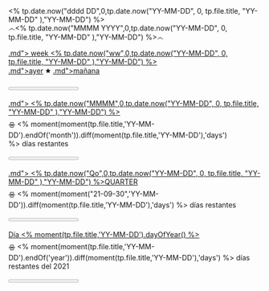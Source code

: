 <div class="daily">
    <div class="todayday">
        <% tp.date.now("dddd DD",0,tp.date.now("YY-MM-DD", 0, tp.file.title, "YY-MM-DD" ),"YY-MM-DD") %>
    </div>
    <div class="todaymonth">෴<% tp.date.now("MMMM YYYY",0,tp.date.now("YY-MM-DD", 0, tp.file.title, "YY-MM-DD"
            ),"YY-MM-DD") %>෴</div>
</div>
<div class="bars">
    <div class="bars-progres">
        <div class="progres">
            <p>
                <a class="internal-link" id="big-link" href="<% tp.date.now(" YY-[w]ww",0,tp.date.now("YY-MM-DD", 0,
                    tp.file.title, "YY-MM-DD" ),"YY-MM-DD") %>.md">
                    week <% tp.date.now("ww",0,tp.date.now("YY-MM-DD", 0, tp.file.title, "YY-MM-DD" ),"YY-MM-DD") %>
                </a></br>
                <a class="internal-link" id="small-link" href="<% tp.date.now(" YY-MM-DD",-1,tp.date.now("YY-MM-DD", 0,
                    tp.file.title, "YY-MM-DD" ),"YY-MM-DD") %>.md">ayer</a>
                🟊 <a class="internal-link" id="small-link" href="<% tp.date.now(" YY-MM-DD",1,tp.date.now("YY-MM-DD",
                    0, tp.file.title, "YY-MM-DD" ),"YY-MM-DD") %>.md">mañana</a>
            </p>
            <progress value="<% 
    moment(tp.file.title,'YY-MM-DD').day() %>" max="7">
        </div>
        <div class="progres">
            <p><a class="internal-link" id="big-link" href="<% tp.date.now(" YY-MM-00",0,tp.date.now("YY-MM-DD", 0,
                    tp.file.title, "YY-MM-DD" ),"YY-MM-DD") %>.md">
                    <% tp.date.now("MMMM",0,tp.date.now("YY-MM-DD", 0, tp.file.title, "YY-MM-DD" ),"YY-MM-DD") %>
                </a></br>
                🝮 <%
                    moment(moment(tp.file.title,'YY-MM-DD').endOf('month')).diff(moment(tp.file.title,'YY-MM-DD'),'days')
                    %> días restantes</p>
            <progress value="<% tp.date.now(" DD",0,tp.date.now("YY-MM-DD", 0, tp.file.title, "YY-MM-DD" ),"YY-MM-DD")
                %>" max="<% moment(tp.file.title,'YY-MM-DD').daysInMonth() %>">
        </div>
        <div class="progres">
            <p><a class="internal-link" id="big-link" href="<% tp.date.now(" YY-[Quarter]Q",0,tp.date.now("YY-MM-DD", 0,
                    tp.file.title, "YY-MM-DD" ),"YY-MM-DD") %>.md">
                    <% tp.date.now("Qo",0,tp.date.now("YY-MM-DD", 0, tp.file.title, "YY-MM-DD" ),"YY-MM-DD") %>QUARTER
                </a> </br>
                🝮 <% moment(moment("21-09-30",'YY-MM-DD')).diff(moment(tp.file.title,'YY-MM-DD'),'days') %> días
                restantes</p>
            <progress value="<% 
    moment(moment(tp.file.title,'YY-MM-DD')).diff(moment(" 21-06-30",'YY-MM-DD'),'days') %>" max="<%
                    moment(moment("21-09-30",'YY-MM-DD')).diff(moment("21-06-30",'YY-MM-DD'),'days') %>">
        </div>
        <div class="progres">
            <p><a class="internal-link" id="big-link" href="_Index_00. Bitácora.md">
                    Día <% moment(tp.file.title,'YY-MM-DD').dayOfYear() %></a> </br>
                🝮 <%
                    moment(moment(tp.file.title,'YY-MM-DD').endOf('year')).diff(moment(tp.file.title,'YY-MM-DD'),'days')
                    %> días restantes del 2021 </p>
            <progress value="<% moment(tp.file.title,'YY-MM-DD').dayOfYear() %>" max="365">
        </div>
    </div>
</div>